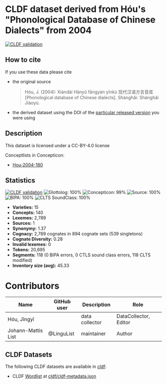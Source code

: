 # CLDF dataset derived from Hóu's "Phonological Database of Chinese Dialects" from 2004

[![CLDF validation](https://github.com/sequencecomparison/houchinese/workflows/CLDF-validation/badge.svg)](https://github.com/sequencecomparison/houchinese/actions?query=workflow%3ACLDF-validation)

## How to cite

If you use these data please cite
- the original source
  > Hóu, J. (2004): Xiàndài Hànyǔ fāngyán yīnkù 现代汉语方言音库 [Phonological database of Chinese dialects]. Shànghǎi: Shànghǎi Jiàoyù.
- the derived dataset using the DOI of the [particular released version](../../releases/) you were using

## Description


This dataset is licensed under a CC-BY-4.0 license


Conceptlists in Concepticon:
- [Hou-2004-180](https://concepticon.clld.org/contributions/Hou-2004-180)
## Statistics


[![CLDF validation](https://github.com/sequencecomparison/houchinese/workflows/CLDF-validation/badge.svg)](https://github.com/sequencecomparison/houchinese/actions?query=workflow%3ACLDF-validation)
![Glottolog: 100%](https://img.shields.io/badge/Glottolog-100%25-brightgreen.svg "Glottolog: 100%")
![Concepticon: 99%](https://img.shields.io/badge/Concepticon-99%25-brightgreen.svg "Concepticon: 99%")
![Source: 100%](https://img.shields.io/badge/Source-100%25-brightgreen.svg "Source: 100%")
![BIPA: 100%](https://img.shields.io/badge/BIPA-100%25-brightgreen.svg "BIPA: 100%")
![CLTS SoundClass: 100%](https://img.shields.io/badge/CLTS%20SoundClass-100%25-brightgreen.svg "CLTS SoundClass: 100%")

- **Varieties:** 15
- **Concepts:** 140
- **Lexemes:** 2,789
- **Sources:** 1
- **Synonymy:** 1.37
- **Cognacy:** 2,789 cognates in 894 cognate sets (539 singletons)
- **Cognate Diversity:** 0.28
- **Invalid lexemes:** 0
- **Tokens:** 20,695
- **Segments:** 118 (0 BIPA errors, 0 CTLS sound class errors, 118 CLTS modified)
- **Inventory size (avg):** 45.33

# Contributors

Name | GitHub user | Description | Role
--- | --- | --- | --- 
Hóu, Jīngyī | | data collector | DataCollector, Editor | Author
Johann-Mattis List | @LinguList | maintainer | Author | Other




## CLDF Datasets

The following CLDF datasets are available in [cldf](cldf):

- CLDF [Wordlist](https://github.com/cldf/cldf/tree/master/modules/Wordlist) at [cldf/cldf-metadata.json](cldf/cldf-metadata.json)